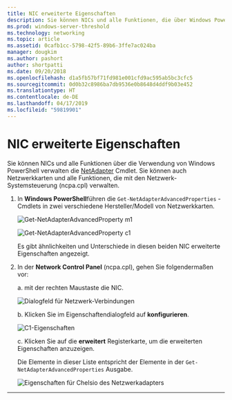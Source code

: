 ```yaml
---
title: NIC erweiterte Eigenschaften
description: Sie können NICs und alle Funktionen, die über Windows PowerShell oder mithilfe der Netzwerk-Systemsteuerung verwalten.
ms.prod: windows-server-threshold
ms.technology: networking
ms.topic: article
ms.assetid: 0cafb1cc-5798-42f5-89b6-3ffe7ac024ba
manager: dougkim
ms.author: pashort
author: shortpatti
ms.date: 09/20/2018
ms.openlocfilehash: d1a5fb57bf71fd981e001cfd9ac595ab5bc3cfc5
ms.sourcegitcommit: 0d0b32c8986ba7db9536e0b8648d4ddf9b03e452
ms.translationtype: HT
ms.contentlocale: de-DE
ms.lasthandoff: 04/17/2019
ms.locfileid: "59819901"
---
```

# <a name="nic-advanced-properties"></a>NIC erweiterte Eigenschaften

Sie können NICs und alle Funktionen über die Verwendung von Windows PowerShell verwalten die [NetAdapter](https://docs.microsoft.com/powershell/module/netadapter/?view=win10-ps&viewFallbackFrom=winserverr2-ps) Cmdlet.  Sie können auch Netzwerkkarten und alle Funktionen, die mit den Netzwerk-Systemsteuerung (ncpa.cpl) verwalten. 

1. In **Windows PowerShell**führen die `Get‑NetAdapterAdvancedProperties` -Cmdlets in zwei verschiedene Hersteller/Modell von Netzwerkkarten.

   ![Get-NetAdapterAdvancedProperty m1](../../media/network-offload-and-optimization/Get-NetAdapterAdvancedProperty-m1.png)

   ![Get-NetAdapterAdvancedProperty c1](../../media/network-offload-and-optimization/Get-NetAdapterAdvancedProperty-c1.png)

   Es gibt ähnlichkeiten und Unterschiede in diesen beiden NIC erweiterte Eigenschaften angezeigt.

2. In der **Network Control Panel** (ncpa.cpl), gehen Sie folgendermaßen vor:

   a. mit der rechten Maustaste die NIC.

   ![Dialogfeld für Netzwerk-Verbindungen](../../media/network-offload-and-optimization/network-connections-dialog.png)

   b. Klicken Sie im Eigenschaftendialogfeld auf **konfigurieren**.

    ![C1-Eigenschaften](../../media/network-offload-and-optimization/c1-properties.png)

   c. Klicken Sie auf die **erweitert** Registerkarte, um die erweiterten Eigenschaften anzuzeigen.<p>Die Elemente in dieser Liste entspricht der Elemente in der `Get-NetAdapterAdvancedProperties` Ausgabe.

   ![Eigenschaften für Chelsio des Netzwerkadapters](../../media/network-offload-and-optimization/chelsio-network-adapter-properties.png)

---